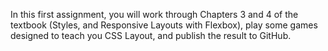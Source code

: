 In this first assignment, you will work through Chapters 3 and 4 of the textbook (Styles, and Responsive Layouts with Flexbox), play some games designed to teach you CSS Layout, and publish the result to GitHub.
